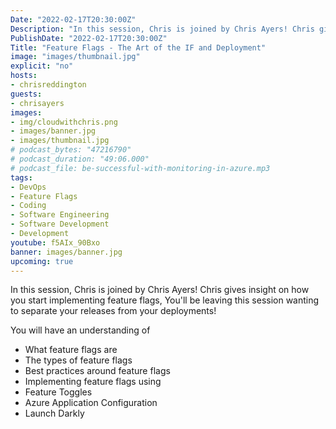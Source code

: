 ```yaml
---
Date: "2022-02-17T20:30:00Z"
Description: "In this session, Chris is joined by Chris Ayers! Chris gives insight on how you start implementing feature flags, You'll be leaving this session wanting to separate your releases from your deployments! You will have an understanding of What feature flags are, The types of feature flags, Best practices around feature flags, Implementing feature flags using, Feature Toggles, Azure Application Configuration and Launch Darkly."
PublishDate: "2022-02-17T20:30:00Z"
Title: "Feature Flags - The Art of the IF and Deployment"
image: "images/thumbnail.jpg"
explicit: "no"
hosts:
- chrisreddington
guests:
- chrisayers
images:
- img/cloudwithchris.png
- images/banner.jpg
- images/thumbnail.jpg
# podcast_bytes: "47216790"
# podcast_duration: "49:06.000"
# podcast_file: be-successful-with-monitoring-in-azure.mp3
tags:
- DevOps
- Feature Flags
- Coding
- Software Engineering
- Software Development
- Development
youtube: f5AIx_90Bxo
banner: images/banner.jpg
upcoming: true
---
```

In this session, Chris is joined by Chris Ayers! Chris gives insight on how you start implementing feature flags, You'll be leaving this session wanting to separate your releases from your deployments! 

You will have an understanding of
- What feature flags are
- The types of feature flags
- Best practices around feature flags
- Implementing feature flags using
- Feature Toggles
- Azure Application Configuration
- Launch Darkly